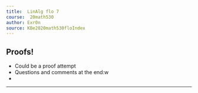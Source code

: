 ```yaml
---
title:  LinAlg flo 7
course:  20math530
author: Exr0n
source: KBe2020math530floIndex
---
```


## Proofs!
- Could be a proof attempt
- Questions and comments at the end:w
- 

---
